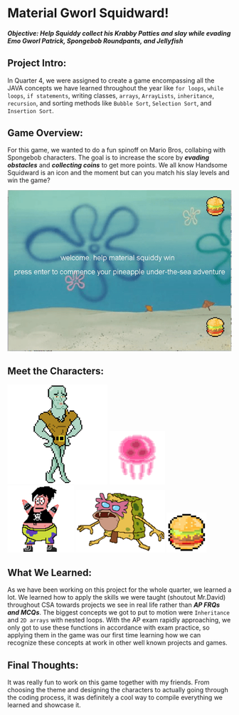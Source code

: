 # **Material Gworl Squidward!**
#### ***Objective: Help Squiddy collect his Krabby Patties and slay while evading Emo Gworl Patrick, Spongebob Roundpants, and Jellyfish***


## **Project Intro:**
In Quarter 4, we were assigned to create a game encompassing all the JAVA concepts we have learned throughout the year like `for loops`, `while loops`, `if statements`, writing classes, `arrays`, `ArrayLists`, `inheritance`, `recursion`, and sorting methods like `Bubble Sort`, `Selection Sort`, and `Insertion Sort`. 

## **Game Overview:**
For this game, we wanted to do a fun spinoff on Mario Bros, collabing with Spongebob characters. The goal is to increase the score  by ***evading obstacles*** and ***collecting coins*** to get more points. We all know Handsome Squidward is an icon and the moment but can you match his slay levels and win the game?

![Game GIF recording](https://github.com/nancykama/materialsquidward/blob/master/Yassifyed%20Mario%20Bros/src/imgs/ezgif.com-gif-maker%20(1).gif)

## **Meet the Characters:**
![squiddy](https://github.com/nancykama/materialsquidward/blob/master/Yassifyed%20Mario%20Bros/src/imgs/squiddy_225x225.png)
![jellyfish](https://github.com/nancykama/materialsquidward/blob/master/Yassifyed%20Mario%20Bros/src/imgs/jelly-removebg-preview_1_125x120.png)
![patrick](https://github.com/nancykama/materialsquidward/blob/master/Yassifyed%20Mario%20Bros/src/imgs/emogworlpatty_150x150.png)
![spongy](https://github.com/nancykama/materialsquidward/blob/master/Yassifyed%20Mario%20Bros/src/imgs/fully_yassified_spongy_2_200x140.png)
![krabbypatty](https://github.com/nancykama/materialsquidward/blob/master/Yassifyed%20Mario%20Bros/src/imgs/material_patty-removebg-preview_2_90x90.png)
 
## **What We Learned:**
As we have been working on this project for the whole quarter, we learned a lot. We learned how to apply the skills we were taught (shoutout Mr.David) throughout CSA towards projects we see in real life rather than ***AP FRQs and MCQs***. The biggest concepts we got to put to motion were `Inheritance` and `2D arrays` with nested loops. With the AP exam rapidly approaching, we only got to use these functions in accordance with exam practice, so applying them in the game was our first time learning how we can recognize these concepts at work in other well known projects and games. 

## **Final Thoughts:**
It was really fun to work on this game together with my friends. From choosing the theme and designing the characters to actually going through the coding process, it was definitely a cool way to compile everything we learned and showcase it.
